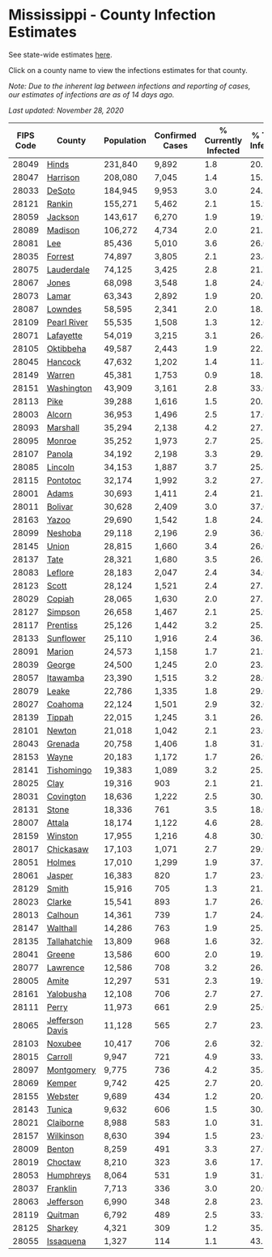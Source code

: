 # Mississippi - County Infection Estimates

See state-wide estimates [here](/infections/us-ms).

Click on a county name to view the infections estimates for that county.

*Note: Due to the inherent lag between infections and reporting of cases, our estimates of infections are as of 14 days ago.*

*Last updated: November 28, 2020*

|   FIPS Code |                             County |   Population |   Confirmed Cases |   % Currently Infected |   % Total Infected |
|-------------|------------------------------------|--------------|-------------------|------------------------|--------------------|
|       28049 |                     [Hinds](hinds) |      231,840 |             9,892 |                    1.8 |               20.1 |
|       28047 |               [Harrison](harrison) |      208,080 |             7,045 |                    1.4 |               15.5 |
|       28033 |                   [DeSoto](desoto) |      184,945 |             9,953 |                    3.0 |               24.2 |
|       28121 |                   [Rankin](rankin) |      155,271 |             5,462 |                    2.1 |               15.9 |
|       28059 |                 [Jackson](jackson) |      143,617 |             6,270 |                    1.9 |               19.9 |
|       28089 |                 [Madison](madison) |      106,272 |             4,734 |                    2.0 |               21.1 |
|       28081 |                         [Lee](lee) |       85,436 |             5,010 |                    3.6 |               26.0 |
|       28035 |                 [Forrest](forrest) |       74,897 |             3,805 |                    2.1 |               23.4 |
|       28075 |           [Lauderdale](lauderdale) |       74,125 |             3,425 |                    2.8 |               21.7 |
|       28067 |                     [Jones](jones) |       68,098 |             3,548 |                    1.8 |               24.0 |
|       28073 |                     [Lamar](lamar) |       63,343 |             2,892 |                    1.9 |               20.7 |
|       28087 |                 [Lowndes](lowndes) |       58,595 |             2,341 |                    2.0 |               18.1 |
|       28109 |         [Pearl River](pearl-river) |       55,535 |             1,508 |                    1.3 |               12.6 |
|       28071 |             [Lafayette](lafayette) |       54,019 |             3,215 |                    3.1 |               26.4 |
|       28105 |             [Oktibbeha](oktibbeha) |       49,587 |             2,443 |                    1.9 |               22.7 |
|       28045 |                 [Hancock](hancock) |       47,632 |             1,202 |                    1.4 |               11.4 |
|       28149 |                   [Warren](warren) |       45,381 |             1,753 |                    0.9 |               18.5 |
|       28151 |           [Washington](washington) |       43,909 |             3,161 |                    2.8 |               33.6 |
|       28113 |                       [Pike](pike) |       39,288 |             1,616 |                    1.5 |               20.1 |
|       28003 |                   [Alcorn](alcorn) |       36,953 |             1,496 |                    2.5 |               17.6 |
|       28093 |               [Marshall](marshall) |       35,294 |             2,138 |                    4.2 |               27.5 |
|       28095 |                   [Monroe](monroe) |       35,252 |             1,973 |                    2.7 |               25.8 |
|       28107 |                   [Panola](panola) |       34,192 |             2,198 |                    3.3 |               29.3 |
|       28085 |                 [Lincoln](lincoln) |       34,153 |             1,887 |                    3.7 |               25.8 |
|       28115 |               [Pontotoc](pontotoc) |       32,174 |             1,992 |                    3.2 |               27.8 |
|       28001 |                     [Adams](adams) |       30,693 |             1,411 |                    2.4 |               21.2 |
|       28011 |                 [Bolivar](bolivar) |       30,628 |             2,409 |                    3.0 |               37.0 |
|       28163 |                     [Yazoo](yazoo) |       29,690 |             1,542 |                    1.8 |               24.3 |
|       28099 |                 [Neshoba](neshoba) |       29,118 |             2,196 |                    2.9 |               36.0 |
|       28145 |                     [Union](union) |       28,815 |             1,660 |                    3.4 |               26.0 |
|       28137 |                       [Tate](tate) |       28,321 |             1,680 |                    3.5 |               26.7 |
|       28083 |                 [Leflore](leflore) |       28,183 |             2,047 |                    2.4 |               34.6 |
|       28123 |                     [Scott](scott) |       28,124 |             1,521 |                    2.4 |               27.1 |
|       28029 |                   [Copiah](copiah) |       28,065 |             1,630 |                    2.0 |               27.5 |
|       28127 |                 [Simpson](simpson) |       26,658 |             1,467 |                    2.1 |               25.9 |
|       28117 |               [Prentiss](prentiss) |       25,126 |             1,442 |                    3.2 |               25.5 |
|       28133 |             [Sunflower](sunflower) |       25,110 |             1,916 |                    2.4 |               36.1 |
|       28091 |                   [Marion](marion) |       24,573 |             1,158 |                    1.7 |               21.9 |
|       28039 |                   [George](george) |       24,500 |             1,245 |                    2.0 |               23.8 |
|       28057 |               [Itawamba](itawamba) |       23,390 |             1,515 |                    3.2 |               28.6 |
|       28079 |                     [Leake](leake) |       22,786 |             1,335 |                    1.8 |               29.0 |
|       28027 |                 [Coahoma](coahoma) |       22,124 |             1,501 |                    2.9 |               32.0 |
|       28139 |                   [Tippah](tippah) |       22,015 |             1,245 |                    3.1 |               26.1 |
|       28101 |                   [Newton](newton) |       21,018 |             1,042 |                    2.1 |               23.6 |
|       28043 |                 [Grenada](grenada) |       20,758 |             1,406 |                    1.8 |               31.6 |
|       28153 |                     [Wayne](wayne) |       20,183 |             1,172 |                    1.7 |               26.9 |
|       28141 |           [Tishomingo](tishomingo) |       19,383 |             1,089 |                    3.2 |               25.2 |
|       28025 |                       [Clay](clay) |       19,316 |               903 |                    2.1 |               21.1 |
|       28031 |             [Covington](covington) |       18,636 |             1,222 |                    2.5 |               30.5 |
|       28131 |                     [Stone](stone) |       18,336 |               761 |                    3.5 |               18.0 |
|       28007 |                   [Attala](attala) |       18,174 |             1,122 |                    4.6 |               28.8 |
|       28159 |                 [Winston](winston) |       17,955 |             1,216 |                    4.8 |               30.9 |
|       28017 |             [Chickasaw](chickasaw) |       17,103 |             1,071 |                    2.7 |               29.0 |
|       28051 |                   [Holmes](holmes) |       17,010 |             1,299 |                    1.9 |               37.3 |
|       28061 |                   [Jasper](jasper) |       16,383 |               820 |                    1.7 |               23.6 |
|       28129 |                     [Smith](smith) |       15,916 |               705 |                    1.3 |               21.2 |
|       28023 |                   [Clarke](clarke) |       15,541 |               893 |                    1.7 |               26.9 |
|       28013 |                 [Calhoun](calhoun) |       14,361 |               739 |                    1.7 |               24.4 |
|       28147 |               [Walthall](walthall) |       14,286 |               763 |                    1.9 |               25.5 |
|       28135 |       [Tallahatchie](tallahatchie) |       13,809 |               968 |                    1.6 |               32.8 |
|       28041 |                   [Greene](greene) |       13,586 |               600 |                    2.0 |               19.8 |
|       28077 |               [Lawrence](lawrence) |       12,586 |               708 |                    3.2 |               26.7 |
|       28005 |                     [Amite](amite) |       12,297 |               531 |                    2.3 |               19.9 |
|       28161 |             [Yalobusha](yalobusha) |       12,108 |               706 |                    2.7 |               27.2 |
|       28111 |                     [Perry](perry) |       11,973 |               661 |                    2.9 |               25.0 |
|       28065 | [Jefferson Davis](jefferson-davis) |       11,128 |               565 |                    2.7 |               23.1 |
|       28103 |                 [Noxubee](noxubee) |       10,417 |               706 |                    2.6 |               32.9 |
|       28015 |                 [Carroll](carroll) |        9,947 |               721 |                    4.9 |               33.7 |
|       28097 |           [Montgomery](montgomery) |        9,775 |               736 |                    4.2 |               35.4 |
|       28069 |                   [Kemper](kemper) |        9,742 |               425 |                    2.7 |               20.8 |
|       28155 |                 [Webster](webster) |        9,689 |               434 |                    1.2 |               20.8 |
|       28143 |                   [Tunica](tunica) |        9,632 |               606 |                    1.5 |               30.8 |
|       28021 |             [Claiborne](claiborne) |        8,988 |               583 |                    1.0 |               31.1 |
|       28157 |             [Wilkinson](wilkinson) |        8,630 |               394 |                    1.5 |               23.0 |
|       28009 |                   [Benton](benton) |        8,259 |               491 |                    3.3 |               27.6 |
|       28019 |                 [Choctaw](choctaw) |        8,210 |               323 |                    3.6 |               17.5 |
|       28053 |             [Humphreys](humphreys) |        8,064 |               531 |                    1.9 |               31.6 |
|       28037 |               [Franklin](franklin) |        7,713 |               336 |                    3.0 |               20.0 |
|       28063 |             [Jefferson](jefferson) |        6,990 |               348 |                    2.8 |               23.7 |
|       28119 |                 [Quitman](quitman) |        6,792 |               489 |                    2.5 |               33.9 |
|       28125 |                 [Sharkey](sharkey) |        4,321 |               309 |                    1.2 |               35.3 |
|       28055 |             [Issaquena](issaquena) |        1,327 |               114 |                    1.1 |               43.1 |